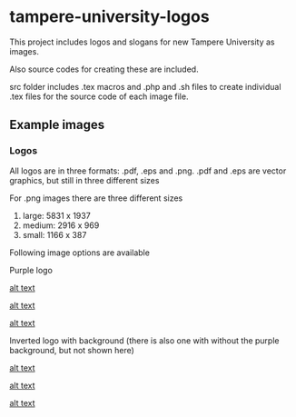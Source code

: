 # tampere-university-logos
This project includes logos and slogans for new Tampere University as images.

Also source codes for creating these are included.

src folder includes .tex macros and .php and .sh files to create individual .tex files for the source code of each image file.

## Example images

### Logos

All logos are in three formats: .pdf, .eps and .png. .pdf and .eps are vector graphics, but still in three different sizes

For .png images there are three different sizes

1. large: 5831 x 1937
2. medium: 2916 x 969
3. small: 1166 x 387

Following image options are available

Purple logo

[alt text](https://raw.githubusercontent.com/stenvala/tampere-university-logos/master/img/logo-fi-purple-small.png "FI")

[alt text](https://raw.githubusercontent.com/stenvala/tampere-university-logos/master/img/logo-en-purple-small.png "EN")

[alt text](https://raw.githubusercontent.com/stenvala/tampere-university-logos/master/img/logo-fi-en-purple-small.png "FI and EN")


Inverted logo with background (there is also one with without the purple background, but not shown here)

[alt text](https://raw.githubusercontent.com/stenvala/tampere-university-logos/master/img/logo-fi-inverted-with-bg-small.png "FI")

[alt text](https://raw.githubusercontent.com/stenvala/tampere-university-logos/master/img/logo-en-inverted-with-bg-small.png "EN")

[alt text](https://raw.githubusercontent.com/stenvala/tampere-university-logos/master/img/logo-fi-en-inverted-with-bg-small.png "FI and EN")
